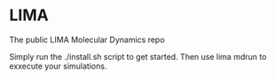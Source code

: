 # LIMA
The public LIMA Molecular Dynamics repo

Simply run the ./install.sh script to get started. Then use lima mdrun to exxecute your simulations.
